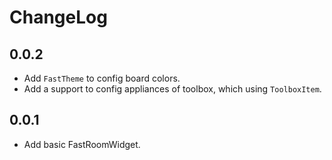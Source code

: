 # ChangeLog

## 0.0.2 
* Add `FastTheme` to config board colors.
* Add a support to config appliances of toolbox, which using `ToolboxItem`.

## 0.0.1

* Add basic FastRoomWidget.
